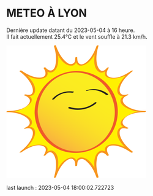 # METEO À LYON

Dernière update datant du 2023-05-04 à 16 heure.  
Il fait actuellement 25.4°C et le vent souffle à 21.3 km/h.      

![](./.github/sun.png)

last launch : 2023-05-04 18:00:02.722723
